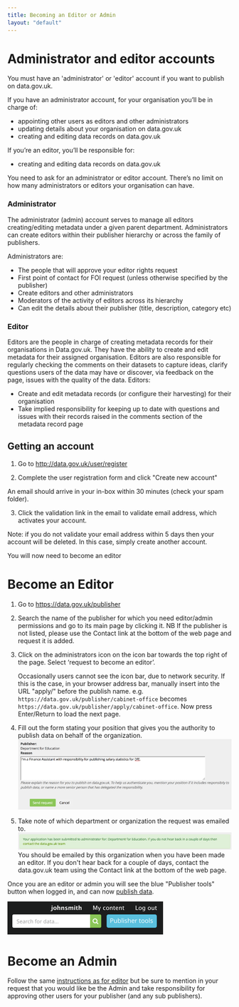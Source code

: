 ```yaml
---
title: Becoming an Editor or Admin
layout: "default"
---
```


# Administrator and editor accounts

You must have an 'administrator' or 'editor' account if you want to publish on data.gov.uk.

If you have an administrator account, for your organisation you’ll be in charge of:

* appointing other users as editors and other administrators
* updating details about your organisation on data.gov.uk
* creating and editing data records on data.gov.uk

If you’re an editor, you’ll be responsible for:

* creating and editing data records on data.gov.uk

You need to ask for an administrator or editor account. There’s no limit on how many administrators or editors your organisation can have.


### Administrator

The administrator (admin) account serves to manage all editors creating/editing metadata under a given parent department. Administrators can create editors within their publisher hierarchy or across the family of publishers.

Administrators are:

* The people that will approve your editor rights request
* First point of contact for FOI request (unless otherwise specified by the publisher)
* Create editors and other administrators
* Moderators of the activity of editors across its hierarchy
* Can edit the details about their publisher (title, description, category etc)

### Editor

Editors are the people in charge of creating metadata records for their organisations in Data.gov.uk. They have the ability to create and edit metadata for their assigned organisation. Editors are also responsible for regularly checking the comments on their datasets to capture ideas, clarify questions users of the data may have or discover, via feedback on the page, issues with the quality of the data. Editors:

* Create and edit metadata records (or configure their harvesting) for their organisation
* Take implied responsibility for keeping up to date with questions and issues with their records raised in the comments section of the metadata record page

## Getting an account

1. Go to <http://data.gov.uk/user/register>

2. Complete the user registration form and click "Create new account"

An email should arrive in your in-box within 30 minutes (check your spam folder).

3. Click the validation link in the email to validate email address, which activates your account.

Note: if you do not validate your email address within 5 days then your account will be deleted. In this case, simply create another account.

You will now need to become an editor

# Become an Editor

1. Go to <https://data.gov.uk/publisher>

2. Search the name of the publisher for which you need editor/admin permissions and go to its main page by clicking it. NB If the publisher is not listed, please use the Contact link at the bottom of the web page and request it is added.

3. Click on the administrators icon on the icon bar towards the top right of the page. Select ‘request to become an editor’.

   Occasionally users cannot see the icon bar, due to network security. If this is the case, in your browser address bar, manually insert into the URL "apply/" before the publish name. e.g. `https://data.gov.uk/publisher/cabinet-office` becomes `https://data.gov.uk/publisher/apply/cabinet-office`. Now press Enter/Return to load the next page.

4. Fill out the form stating your position that gives you the authority to publish data on behalf of the organization.
![editor request form](images/become_editor_request_form.png)

5. Take note of which department or organization the request was emailed to.
![editor request response](images/become_editor_request_submitted.png)
You should be emailed by this organization when you have been made an editor. If you don't hear back for a couple of days, contact the data.gov.uk team using the Contact link at the bottom of the web page.

Once you are an editor or admin you will see the blue "Publisher tools" button when logged in, and can now [publish data](publishing_on_data_gov_uk_overview.html).

![publisher tools button](images/become_editor_publisher_tools_button.png)

# Become an Admin

Follow the same [instructions as for editor](#become-an-editor) but be sure to mention in your request that you would like be the Admin and take responsibility for approving other users for your publisher (and any sub publishers).
